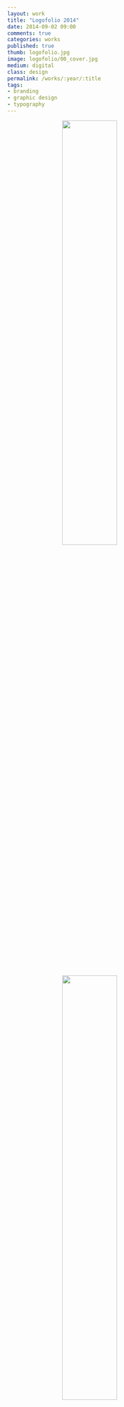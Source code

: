 ```yaml
---
layout: work
title: "Logofolio 2014"
date: 2014-09-02 09:00
comments: true
categories: works
published: true
thumb: logofolio.jpg
image: logofolio/00_cover.jpg
medium: digital
class: design
permalink: /works/:year/:title
tags:
- branding
- graphic design
- typography
---
```


<p><img src="/images/works/logofolio/01_menu.jpg" style="display: block;margin-left: auto;margin-right: auto;width: 50%;"/></p>

<p><img src="/images/works/logofolio/02_epsi.jpg" style="display: block;margin-left: auto;margin-right: auto;width: 50%;"/></p>

<p><img src="/images/works/logofolio/03_yum_jar.jpg" style="display: block;margin-left: auto;margin-right: auto;width: 50%;"/></p>

<p><img src="/images/works/logofolio/04_tier_beweget.jpg" style="display: block;margin-left: auto;margin-right: auto;width: 50%;"/></p>

<p><img src="/images/works/logofolio/05_mister_muselli.jpg" style="display: block;margin-left: auto;margin-right: auto;width: 50%;"/></p>

<p><img src="/images/works/logofolio/06_luminous_labs.jpg" style="display: block;margin-left: auto;margin-right: auto;width: 50%;"/></p>

<p><img src="/images/works/logofolio/07_detroit_explorer_tours.jpg" style="display: block;margin-left: auto;margin-right: auto;width: 50%;"/></p>

<p><img src="/images/works/logofolio/08_burn_bright_productions.jpg" style="display: block;margin-left: auto;margin-right: auto;width: 50%;"/></p>

<p><img src="/images/works/logofolio/09_griffin_dental.jpg" style="display: block;margin-left: auto;margin-right: auto;width: 50%;"/></p>

<p><img src="/images/works/logofolio/10_we_can_hear_music.jpg" style="display: block;margin-left: auto;margin-right: auto;width: 50%;"/></p>

<p><img src="/images/works/logofolio/11_viidya.jpg" style="display: block;margin-left: auto;margin-right: auto;width: 50%;"/></p>

<p><img src="/images/works/logofolio/12_plan_africa_productions_ltd.jpg" style="display: block;margin-left: auto;margin-right: auto;width: 50%;"/></p>

<p><img src="/images/works/logofolio/13_pixel_dust.jpg" style="display: block;margin-left: auto;margin-right: auto;width: 50%;"/></p>

<p><img src="/images/works/logofolio/14_mostly_monkeys.jpg" style="display: block;margin-left: auto;margin-right: auto;width: 50%;"/></p>

<p><img src="/images/works/logofolio/15_kiwi.jpg" style="display: block;margin-left: auto;margin-right: auto;width: 50%;"/></p>

<p><img src="/images/works/logofolio/16_ideation.jpg" style="display: block;margin-left: auto;margin-right: auto;width: 50%;"/></p>

<p><img src="/images/works/logofolio/17_hiq.jpg" style="display: block;margin-left: auto;margin-right: auto;width: 50%;"/></p>

<p><img src="/images/works/logofolio/18_five_boroughs_photography.jpg" style="display: block;margin-left: auto;margin-right: auto;width: 50%;"/></p>

<p><img src="/images/works/logofolio/19_daily_health.jpg" style="display: block;margin-left: auto;margin-right: auto;width: 50%;"/></p>

<p><img src="/images/works/logofolio/20_beauty_by_misha.jpg" style="display: block;margin-left: auto;margin-right: auto;width: 50%;"/></p>

<p><img src="/images/works/logofolio/21_barefoot_&_faces_photography.jpg" style="display: block;margin-left: auto;margin-right: auto;width: 50%;"/></p>

<p><img src="/images/works/logofolio/22_easy_news.jpg" style="display: block;margin-left: auto;margin-right: auto;width: 50%;"/></p>

<p><img src="/images/works/logofolio/23_skinny_brain.jpg" style="display: block;margin-left: auto;margin-right: auto;width: 50%;"/></p>